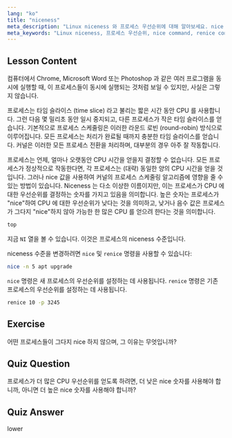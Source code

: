 ```yaml
---
lang: "ko"
title: "niceness"
meta_description: "Linux niceness 와 프로세스 우선순위에 대해 알아보세요. nice 및 renice 명령을 이해하여 프로세스의 CPU 시간을 관리하세요. 시스템 성능을 향상시키세요!"
meta_keywords: "Linux niceness, 프로세스 우선순위, nice command, renice command, Linux 튜토리얼, CPU 스케줄링, 초보자 Linux, Linux 가이드"
---
```


## Lesson Content

컴퓨터에서 Chrome, Microsoft Word 또는 Photoshop 과 같은 여러 프로그램을 동시에 실행할 때, 이 프로세스들이 동시에 실행되는 것처럼 보일 수 있지만, 사실은 그렇지 않습니다.

프로세스는 타임 슬라이스 (time slice) 라고 불리는 짧은 시간 동안 CPU 를 사용합니다. 그런 다음 몇 밀리초 동안 일시 중지되고, 다른 프로세스가 작은 타임 슬라이스를 얻습니다. 기본적으로 프로세스 스케줄링은 이러한 라운드 로빈 (round-robin) 방식으로 이루어집니다. 모든 프로세스는 처리가 완료될 때까지 충분한 타임 슬라이스를 얻습니다. 커널은 이러한 모든 프로세스 전환을 처리하며, 대부분의 경우 아주 잘 작동합니다.

프로세스는 언제, 얼마나 오랫동안 CPU 시간을 얻을지 결정할 수 없습니다. 모든 프로세스가 정상적으로 작동한다면, 각 프로세스는 (대략) 동일한 양의 CPU 시간을 얻을 것입니다. 그러나 nice 값을 사용하여 커널의 프로세스 스케줄링 알고리즘에 영향을 줄 수 있는 방법이 있습니다. Niceness 는 다소 이상한 이름이지만, 이는 프로세스가 CPU 에 대한 우선순위를 결정하는 숫자를 가지고 있음을 의미합니다. 높은 숫자는 프로세스가 "nice"하여 CPU 에 대한 우선순위가 낮다는 것을 의미하고, 낮거나 음수 값은 프로세스가 그다지 "nice"하지 않아 가능한 한 많은 CPU 를 얻으려 한다는 것을 의미합니다.

```bash
top
```

지금 `NI` 열을 볼 수 있습니다. 이것은 프로세스의 niceness 수준입니다.

niceness 수준을 변경하려면 `nice` 및 `renice` 명령을 사용할 수 있습니다:

```bash
nice -n 5 apt upgrade
```

`nice` 명령은 새 프로세스의 우선순위를 설정하는 데 사용됩니다. `renice` 명령은 기존 프로세스의 우선순위를 설정하는 데 사용됩니다.

```bash
renice 10 -p 3245
```

## Exercise

어떤 프로세스들이 그다지 nice 하지 않으며, 그 이유는 무엇입니까?

## Quiz Question

프로세스가 더 많은 CPU 우선순위를 얻도록 하려면, 더 낮은 nice 숫자를 사용해야 합니까, 아니면 더 높은 nice 숫자를 사용해야 합니까?

## Quiz Answer

lower
